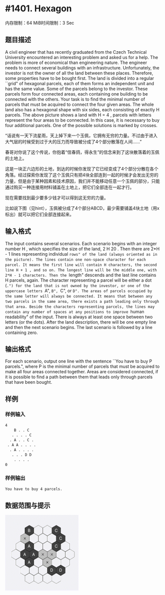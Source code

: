 # #1401. Hexagon

内存限制：64 MiB时间限制：3 Sec

## 题目描述

A civil engineer that has recently graduated from the Czech Technical University encountered an interesting problem and asked us for a help. The problem is more of economical than engineering nature. The engineer needs to connect several buildings with an infrastructure. Unfortunately, the investor is not the owner of all the land between these places. Therefore, some properties have to be bought first. The land is divided into a regular ``grid" of hexagonal parcels, each of them forms an independent unit and has the same value. Some of the parcels belong to the investor. These parcels form four connected areas, each containing one building to be connected with the others. Your task is to find the minimal number of parcels that must be acquired to connect the four given areas. The whole land also has a hexagonal shape with six sides, each consisting of exactly H parcels. The above picture shows a land with H = 4 , parcels with letters represent the four areas to be connected. In this case, it is necessary to buy four additional parcels. One of the possible solutions is marked by crosses.

&ldquo;话说有一天下流星雨，天上掉下来一个玉佩，它拥有无穷的力量。不过由于进入大气层的时候受到过于大的压力而导致被分成了4个部分散落在人间&hellip;&hellip;&rdquo;

春哥对你说了这个传说，你抱着&ldquo;信春鸽，得永生&rdquo;的信念来到了这块散落着的玉佩的土地上。

这是一块正六边形的土地，到达的时候你发现了它已经变成了4个部分分散在各个角落。经过探索你发现了这个玉佩只有把4块全部连到一起的时候才会发出无穷的力量，但是由于某种因素和技术原因，我们并不能移动任意一个玉佩的部分，只能通过购买一种连接用材料铺盖在土地上，把它们全部连在一起才行。

现在需要找到最少要多少钱才可以得到这无穷的力量。

 

比如说下图（见hint），玉佩被分成了4个部分ABCD，最少需要铺盖4块土地（用x标出）就可以把它们全部连接起来。

## 输入格式

The input contains several scenarios. Each scenario begins with an integer number H , which specifies the size of the land, 2 H 20 . Then there are 2*H - 1 lines representing individual ``rows" of the land (always oriented as in the picture). The lines contain one non-space character for each parcel. It means the first line will contain H characters, the second line H + 1 , and so on. The longest line will be the middle one, with 2*H - 1 characters. Then the ``length" descends and the last line contains H parcels, again. The character representing a parcel will be either a dot (``.") for the land that is not owned by the investor, or one of the uppercase letters ``A", ``B", ``C", or ``D". The areas of parcels occupied by the same letter will always be connected. It means that between any two parcels in the same area, there exists a path leading only through that area. Beside the characters representing parcels, the lines may contain any number of spaces at any positions to improve ``human readability" of the input. There is always at least one space between two letters (or the dots). After the land description, there will be one empty line and then the next scenario begins. The last scenario is followed by a line containing zero. 

## 输出格式

For each scenario, output one line with the sentence ``You have to buy P parcels.", where P is the minimal number of parcels that must be acquired to make all four areas connected together. Areas are considered connected, if it is possible to find a path between them that leads only through parcels that have been bought. 

## 样例

### 样例输入

    
    4 
        B . . C 
       . . . . C 
      . A . . C . 
     . A A . . . .
      . A . . . . 
       . . . D D 
        . . . . 
    0
    
    

### 样例输出

    
    You have to buy 4 parcels.
    
    

## 数据范围与提示

![](images/1401.jpg)
